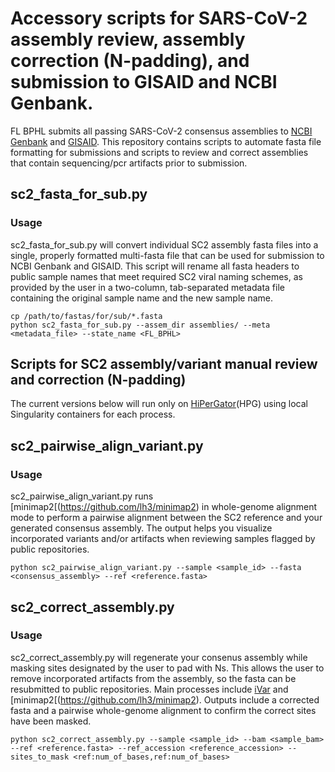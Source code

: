 # Accessory scripts for SARS-CoV-2 assembly review, assembly correction (N-padding), and submission to GISAID and NCBI Genbank.

FL BPHL submits all passing SARS-CoV-2 consensus assemblies to [NCBI Genbank](https://submit.ncbi.nlm.nih.gov/sarscov2/) and [GISAID](https://gisaid.org/). This repository contains scripts to automate fasta file formatting for submissions and scripts to review and correct assemblies that contain sequencing/pcr artifacts prior to submission.

## sc2_fasta_for_sub.py
### Usage
sc2_fasta_for_sub.py will convert individual SC2 assembly fasta files into a single, properly formatted multi-fasta file that can be used for submission to NCBI Genbank and GISAID. This script will rename all fasta headers to public sample names that meet required SC2 viral naming schemes, as provided by the user in a two-column, tab-separated metadata file containing the original sample name and the new sample name. 

```
cp /path/to/fastas/for/sub/*.fasta 
python sc2_fasta_for_sub.py --assem_dir assemblies/ --meta <metadata_file> --state_name <FL_BPHL>
```

## Scripts for SC2 assembly/variant manual review and correction (N-padding)

The current versions below will run only on [HiPerGator](https://www.rc.ufl.edu/about/hipergator/)(HPG) using local Singularity containers for each process.

## sc2_pairwise_align_variant.py
### Usage
sc2_pairwise_align_variant.py runs [minimap2[(https://github.com/lh3/minimap2) in whole-genome alignment mode to perform a pairwise alignment between the SC2 reference and your generated consensus assembly. The output helps you visualize incorporated variants and/or artifacts when reviewing samples flagged by public repositories.
```
python sc2_pairwise_align_variant.py --sample <sample_id> --fasta <consensus_assembly> --ref <reference.fasta>
```
 
## sc2_correct_assembly.py
### Usage
sc2_correct_assembly.py will regenerate your consenus assembly while masking sites designated by the user to pad with Ns. This allows the user to remove incorporated artifacts from the assembly, so the fasta can be resubmitted to public repositories. Main processes include [iVar](https://github.com/andersen-lab/ivar) and [minimap2[(https://github.com/lh3/minimap2). Outputs include a corrected fasta and a pairwise whole-genome alignment to confirm the correct sites have been masked.
```
python sc2_correct_assembly.py --sample <sample_id> --bam <sample_bam> --ref <reference.fasta> --ref_accession <reference_accession> --sites_to_mask <ref:num_of_bases,ref:num_of_bases> 
```

